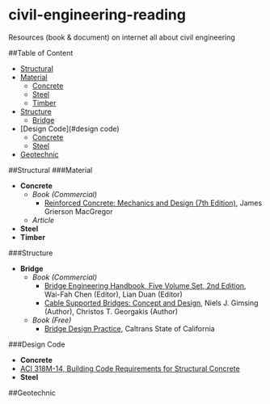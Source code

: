 # civil-engineering-reading
Resources (book &amp; document) on internet all about civil engineering

##Table of Content
* [Structural](#structural)
 * [Material](#material)
    * [Concrete](#concrete)
    * [Steel](#steel)
    * [Timber](#timber)
 * [Structure](#structure)
    * [Bridge](#bridge)
 * [Design Code](#design code)
    * [Concrete](#codeconcrete)
    * [Steel](#codesteel)
* [Geotechnic](#geotechnic)


##Structural
###Material
* **Concrete** <a name="concrete"></a>
  * *Book (Commercial)*
    * [Reinforced Concrete: Mechanics and Design (7th Edition)](https://www.amazon.com/Reinforced-Concrete-Mechanics-Design-7th/dp/013348596X/), James Grierson MacGregor
  * *Article*
* **Steel** <a name="steel"></a>
* **Timber** <a name="timber"></a>

###Structure
* **Bridge** <a name="bridge"></a>
  * *Book (Commercial)*
    * [Bridge Engineering Handbook, Five Volume Set, 2nd Edition](https://www.amazon.com/Bridge-Engineering-Handbook-Five-Second/dp/1439852057),  Wai-Fah Chen (Editor), Lian Duan (Editor)
    * [Cable Supported Bridges: Concept and Design](https://www.amazon.co.uk/Cable-Supported-Bridges-Concept-Design/dp/0470666285), Niels J. Gimsing (Author), Christos T. Georgakis (Author)
  * *Book (Free)*
    * [Bridge Design Practice](http://www.dot.ca.gov/des/techpubs/bdp.html), Caltrans State of California

###Design Code
* **Concrete** <a name="codeconcrete"></a>
 * [ACI 318M-14, Building Code Requirements for Structural Concrete](https://archive.org/details/ACI318M14)
* **Steel** <a name="codesteel"></a>

##Geotechnic

